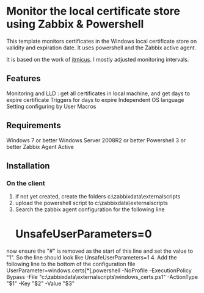 # Monitor the local certificate store using Zabbix & Powershell

This template monitors certificates in the Windows local certificate store on validity and expiration date.
It uses powershell and the Zabbix active agent.

It is based on the work of [itmicus](https://github.com/itmicus/zabbix/tree/master/Template%20Windows%20Certificates). I mostly adjusted monitoring intervals.

## Features

Monitoring and LLD : get all certificates in local machine, and get days to expire certificate
Triggers for days to expire
Independent OS language
Setting configuring by User Macros

## Requirements

Windows 7 or better
Windows Server 2008R2 or better
Powershell 3 or better
Zabbix Agent Active

## Installation

### On the client
1. if not yet created, create the folders c:\zabbixdata\externalscripts
2. upload the powershell script to c:\zabbixdata\externalscripts
3. Search the zabbix agent configuration for the following line
    # UnsafeUserParameters=0
  now ensure the "#" is removed as the start of this line and set the value to "1".
  So the line should look like
    UnsafeUserParameters=1
4. Add the following line to the bottom of the configuration file
  UserParameter=windows.certs[*],powershell -NoProfile -ExecutionPolicy Bypass -File "c:\zabbixdata\externalscripts\windows_certs.ps1" -ActionType "$1" -Key "$2" -Value "$3"
